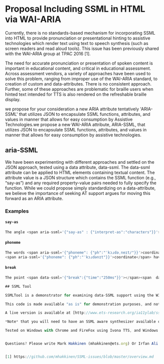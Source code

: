 # Proposal Including SSML in HTML via WAI-ARIA

Currently, there is no standards-based mechanism for incorporating SSML into HTML to provide pronunciation or presentational hinting to assistive technologies which render text using text to speech synthesis (such as screen readers and read aloud tools). This issue has been previously shared with the WAI-ARIA group at TPAC 2016 [1]. 

The need for accurate pronunciation or presentation of spoken content is important in educational content, and critical in educational assessment. Across assessment vendors, a variety of approaches have been used to solve this problem, ranging from improper use of the WAI-ARIA standard, to creation of custom and data-attributes. There is no consistent approach. Further, some of these approaches are problematic for braille users when hinted text intended for TTS is also rendered on the refreshable braille display. 

we propose for your consideration a new ARIA attribute tentatively 'ARIA-SSML' that utilizes JSON to encapsulate SSML functions, attributes, and values in manner that allows for easy consumption by Assistive Technologies.we propose a new WAI-ARIA attribute, ARIA-SSML, that utilizes JSON to encapsulate SSML functions, attributes, and values in manner that allows for easy consumption by assistive technologies.

## aria-SSML

We have been experimenting with different approaches and settled on the JSON approach, tested using a data attribute, data-ssml.  The data-ssml attribute can be applied to HTML elements containing textual content. The attribute value is a JSON structure which contains the SSML function (e.g., “say-as”) and any required property-value pairs needed to fully specify the function.  While we could propose simply standardizing on a data-attribute, we believe the importance of seeking AT support argues for moving this forward as an ARIA attribute.  

### Examples

#### `say-as`
```javascript
The angle <span aria-ssml='{"say-as" : {"interpret-as":"characters"}}'>CAB</span> is 30 degrees.
````
#### `phoneme`
```javascript
The words <span aria-ssml='{"phoneme": {"ph":"ˈkɔɹdəˌneɪt/"}}'>coordinate</span> and 
<span aria-ssml='{"phoneme": {"ph":"ˈkɔɹdənɪt"}}'>coordinate</span> have different meanings.
````  
#### `break`
````javascript
The point <span data-ssml='{"break":{"time":"250ms"}}'></span><span  data-ssml='{"say-as" : {"interpret-as":"characters"}}'>x,y</span> is on the coordinate plane.

## SSML Tool

SSMLTool is a demonstrator for examining data-SSML support using the W3C Web Speech Synthesis API.  The tool demonstrates the basic process of consuming JSON encoded SSML contained as the attribute value of `data-ssml`. 

This code is made available "as is" for demonstration purposes, and not intended as a specific proposed method of implementing SSML support in HTML.

A live version is available at [http://www.ets-research.org/ia11ylab/ssmltool/]

*Note* that you will need to have an SSML aware synthesizer available on Windows, or be running on MacOS.

Tested on Windows with Chrome and FireFox using Ivona TTS, and Windows 10 Edge with Microsoft TTS.  Also on MacOS with Chrome and Safari using the native Mac OS TTS engine, with a custom mapping of SSML to the native Apple TTS commands.


Questions? Please write Mark Hakkinen (mhakkinen@ets.org) Or Irfan Ali (iali@ets.org)


[1] https://github.com/mhakkinen/SSML-issues/blob/master/overview.md
